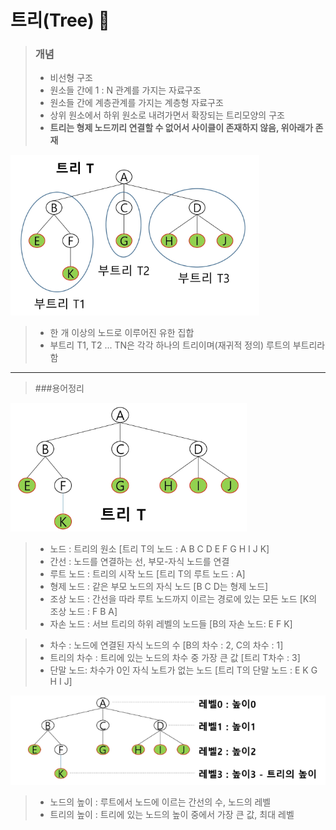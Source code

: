 # 트리(Tree) 🌳

> ### 개념
> - 비선형 구조
> - 원소들 간에 1 : N 관계를 가지는 자료구조
> - 원소들 간에 계층관계를 가지는 계층형 자료구조
> - 상위 원소에서 하위 원소로 내려가면서 확장되는 트리모양의 구조
> - **트리는 형제 노드끼리 연결할 수 없어서 사이클이 존재하지 않음, 위아래가 존재**

![img.png](img.png)
> - 한 개 이상의 노드로 이루어진 유한 집합
> - 부트리 T1, T2 ... TN은 각각 하나의 트리이며(재귀적 정의) 루트의 부트리라 함
---
> ###용어정리
 
![img_1.png](img_1.png)

> - 노드 : 트리의 원소 [트리 T의 노드 : A B C D E F G H I J K]
> - 간선 : 노드를 연결하는 선, 부모-자식 노드를 연결
> - 루트 노드 : 트리의 시작 노드 [트리 T의 루트 노드 : A]
> - 형제 노드 : 같은 부모 노드의 자식 노드 [B C D는 형제 노드]
> - 조상 노드 : 간선을 따라 루트 노드까지 이르는 경로에 있는 모든 노드 [K의 조상 노드 : F B A]
> - 자손 노드 : 서브 트리의 하위 레벨의 노드들 [B의 자손 노드: E F K]

> - 차수 : 노드에 연결된 자식 노드의 수
> [B의 차수 : 2, C의 차수 : 1]
> - 트리의 차수 : 트리에 있는 노드의 차수 중 가장 큰 값
> [트리 T차수 : 3]
> - 단말 노드: 차수가 0인 자식 노트가 없는 노드
> [트리 T의 단말 노드 : E K G H I J]

![img_2.png](img_2.png)

> - 노드의 높이 : 루트에서 노드에 이르는 간선의 수, 노드의 레벨
> - 트리의 높이 : 트리에 있는 노드의 높이 중에서 가장 큰 값, 최대 레벨